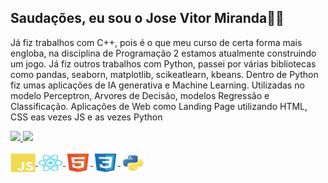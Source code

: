 ## Saudações, eu sou o Jose Vitor Miranda👋🌹
<!--Faço Egenharia de Computação na UFSC e estou no terceiro semestre! -->
Já fiz trabalhos com C++, pois é o que meu curso de certa forma mais engloba, na disciplina de Programação 2 estamos atualmente construindo um jogo.
Já fiz outros trabalhos com Python, passei por várias bibliotecas como pandas, seaborn, matplotlib, scikeatlearn, kbeans. 
Dentro de Python fiz umas aplicações de IA generativa e Machine Learning. Utilizadas no modelo Perceptron, Arvores de Decisão, modelos Regressão e Classificação.
 Aplicações de Web como Landing Page utilizando HTML, CSS eas vezes JS e as vezes Python

<!--
**joseevitor/joseevitor** is a ✨ _special_ ✨ repository because its `README.md` (this file) appears on your GitHub profile.

Here are some ideas to get you started:

- 🔭 I’m currently working on ...
- 🌱 I’m currently learning ...
- 👯 I’m looking to collaborate on ...
- 🤔 I’m looking for help with ...
- 💬 Ask me about ...
- 📫 How to reach me: ...
- 😄 Pronouns: ...
- ⚡ Fun fact: ...
-->
<div>
  <a href="https://beacons.ai/joseevitor">
  <img height="150cm" src="https://github-readme-stats-git-masterrstaa-rickstaa.vercel.app/api?username=joseevitor&hide_title=true&show_icons=true&include_all_commits=false&count_private=true&line_height=25&hide=issues&bg_color=000&title_color=FF00F6&text_color=FFF&border_radius=3&border_color=36123c&icon_color=FF00F6&theme=jolly">
  <img height="150cm" src="https://github-readme-stats-git-masterrstaa-rickstaa.vercel.app/api/top-langs/?username=joseevitor&layout=compact&lands_count=16theme=dracula">

</div>

<div style="display: inline_block"><br>
  <img align="center" alt="Jose-Js" height="30" width="40" src="https://raw.githubusercontent.com/devicons/devicon/master/icons/javascript/javascript-plain.svg">
  <!-- <img align="center" alt="Jose-Ts" height="30" width="40" src="https://raw.githubusercontent.com/devicons/devicon/master/icons/typescript/typescript-plain.svg"> -->
  <img align="center" alt="Jose-React" height="30" width="40" src="https://raw.githubusercontent.com/devicons/devicon/master/icons/react/react-original.svg">
  <img align="center" alt="Jose-HTML" height="30" width="40" src="https://raw.githubusercontent.com/devicons/devicon/master/icons/html5/html5-original.svg">
  <img align="center" alt="Jose-CSS" height="30" width="40" src="https://raw.githubusercontent.com/devicons/devicon/master/icons/css3/css3-original.svg">
  <img align="center" alt="Jose-Python" height="30" width="40" src="https://raw.githubusercontent.com/devicons/devicon/master/icons/python/python-original.svg">
  <!--<img align="center" alt="Jose-Csharp" height="30" width="40" src="https://raw.githubusercontent.com/devicons/devicon/master/icons/csharp/csharp-original.svg"> -->
</div>
